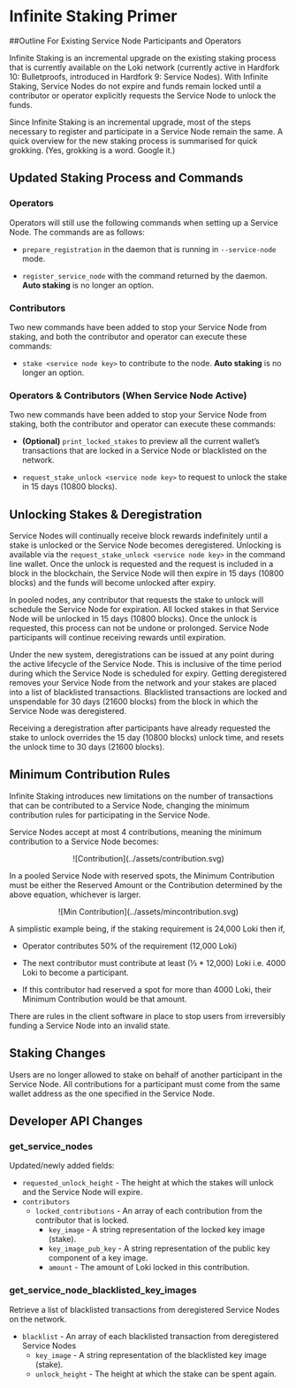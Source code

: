 # Infinite Staking Primer

##Outline For Existing Service Node Participants and Operators

Infinite Staking is an incremental upgrade on the existing staking process that is currently available on the Loki network (currently active in Hardfork 10: Bulletproofs, introduced in Hardfork 9: Service Nodes). With Infinite Staking, Service Nodes do not expire and funds remain locked until a contributor or operator explicitly requests the Service Node to unlock the funds.

Since Infinite Staking is an incremental upgrade, most of the steps necessary to register and participate in a Service Node remain the same. A quick overview for the new staking process is summarised for quick grokking. (Yes, grokking is a word. Google it.)

## Updated Staking Process and Commands

### Operators
Operators will still use the following commands when setting up a Service Node. The commands are as follows:

- `prepare_registration` in the daemon that is running in `--service-node` mode.
    
- `register_service_node` with the command returned by the daemon. **Auto staking** is no longer an option.

### Contributors
Two new commands have been added to stop your Service Node from staking, and both the contributor and operator can execute these commands:

- `stake <service node key>` to contribute to the node. **Auto staking** is no longer an option.

### Operators & Contributors (When Service Node Active)
Two new commands have been added to stop your Service Node from staking, both the contributor and operator can execute these commands:

- **(Optional)** `print_locked_stakes` to preview all the current wallet’s transactions that are locked in a Service Node or blacklisted on the network.
    
- `request_stake_unlock <service node key>` to request to unlock the stake in 15 days (10800 blocks).

## Unlocking Stakes & Deregistration

Service Nodes will continually receive block rewards indefinitely until a stake is unlocked or the Service Node becomes deregistered. Unlocking is available via the `request_stake_unlock <service node key>` in the command line wallet. Once the unlock is requested and the request is included in a block in the blockchain, the Service Node will then expire in 15 days (10800 blocks) and the funds will become unlocked after expiry.

In pooled nodes, any contributor that requests the stake to unlock will schedule the Service Node for expiration. All locked stakes in that Service Node will be unlocked in 15 days (10800 blocks). Once the unlock is requested, this process can not be undone or prolonged. Service Node participants will continue receiving rewards until expiration.

Under the new system, deregistrations can be issued at any point during the active lifecycle of the Service Node. This is inclusive of the time period during which the Service Node is scheduled for expiry. Getting deregistered removes your Service Node from the network and your stakes are placed into a list of blacklisted transactions. Blacklisted transactions are locked and unspendable for 30 days (21600 blocks) from the block in which the Service Node was deregistered.

Receiving a deregistration after participants have already requested the stake to unlock overrides the 15 day (10800 blocks) unlock time, and resets the unlock time to 30 days (21600 blocks).

## Minimum Contribution Rules

Infinite Staking introduces new limitations on the number of transactions that can be contributed to a Service Node, changing the minimum contribution rules for participating in the Service Node. 

Service Nodes accept at most 4 contributions, meaning the minimum contribution to a Service Node becomes:

<center>![Contribution](../assets/contribution.svg)</center>

In a pooled Service Node with reserved spots, the Minimum Contribution must be either the Reserved Amount or the Contribution determined by the above equation, whichever is larger.

<center>![Min Contribution](../assets/mincontribution.svg)</center>

A simplistic example being, if the staking requirement is 24,000 Loki then if,

-   Operator contributes 50% of the requirement (12,000 Loki)

-   The next contributor must contribute at least (⅓ * 12,000) Loki i.e. 4000 Loki to become a participant.

-   If this contributor had reserved a spot for more than 4000 Loki, their Minimum Contribution would be that amount.
    
There are rules in the client software in place to stop users from irreversibly funding a Service Node into an invalid state.

## Staking Changes

Users are no longer allowed to stake on behalf of another participant in the Service Node. All contributions for a participant must come from the same wallet address as the one specified in the Service Node.

## Developer API Changes

### get_service_nodes

Updated/newly added fields:

- `requested_unlock_height` - The height at which the stakes will unlock and the Service Node will expire. 
- `contributors`
     - `locked_contributions` - An array of each contribution from the contributor that is locked.
         - `key_image` - A string representation of the locked key image (stake).
         - `key_image_pub_key` - A string representation of the public key component of a key image.
         - `amount` - The amount of Loki locked in this contribution.

### get_service_node_blacklisted_key_images

Retrieve a list of blacklisted transactions from deregistered Service Nodes on the network.

- `blacklist` - An array of each blacklisted transaction from deregistered Service Nodes
     - `key_image` - A string representation of the blacklisted key image (stake).
     - `unlock_height` - The height at which the stake can be spent again.
